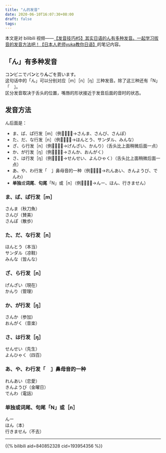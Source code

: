 ```yaml
---
title: "ん的发音"
date: 2020-06-10T16:07:30+08:00
draft: false
tags: 
---
```


本文是对 bilibili 视频——[【发音技巧#5】其实日语的ん有多种发音。一起学习拔音的发音方法吧！【日本人老师yuka教你日语】](https://www.bilibili.com/video/av840852328)的笔记内容。

## 「ん」有多种发音

コ**ン**ビニでパ**ン**とり**ん**ごを買います。  
这句话中的「ん」可以分别对应［m］［n］［ŋ］三种发音。除了这三种还有「N」「　̃」。  
区分发音取决于舌头的位置，嘴唇的形状接近于发音后面的音时的状态。

## 发音方法
ん后面是：
- ま、ば、ぱ行发［m］（例→さんま、さんび、さんぽ）
- た、だ、な行发［n］（例→ほんとう、サンダル、みんな）
- ざ、ら行发［n］（例→げんざい、かんり）（舌头比上面稍微后面一点）
- か、が行发［ŋ］（例→さんか、おんがく）
- さ、は行发［ŋ］（例→せんせい、よんひゃく）（舌头比上面稍微后面一点）
- あ、や、わ行发「　̃」鼻母音的一种（例→れんあい、きんようび、でんわ）
- **单独**或**词尾**、**句尾**「N」或［n］（例→んー、ほん、行きません）
  
### ま、ば、ぱ行发［m］
さんま（秋刀魚）  
さんび（賛美）  
さんぽ（散歩）  

### た、だ、な行发［n］
ほんとう（本当）  
サンダル（凉鞋）  
みんな（皆んな）

### ざ、ら行发［n］
げんざい（現在）  
かんり（管理）

### か、が行发［ŋ］
さんか（参加）  
おんがく（音楽）

### さ、は行发［ŋ］
せんせい（先生）  
よんひゃく（四百）

### あ、や、わ行发「　̃」鼻母音的一种
れんあい（恋愛）  
きんようび（金曜日）  
でんわ（電話）

### **单独**或**词尾**、**句尾**「N」或［n］
んー  
ほん（本）  
行きません（不去）

------
{{% bilibili aid=840852328 cid=193954356 %}}
